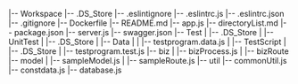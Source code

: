 |-- Workspace
    |-- .DS_Store
    |-- .eslintignore
    |-- .eslintrc.js
    |-- .eslintrc.json
    |-- .gitignore
    |-- Dockerfile
    |-- README.md
    |-- app.js
    |-- directoryList.md
    |-- package.json
    |-- server.js
    |-- swagger.json
    |-- Test
    |   |-- .DS_Store
    |   |-- UnitTest
    |       |-- .DS_Store
    |       |-- Data
    |       |   |-- testprogram.data.js
    |       |-- TestScript
    |           |-- .DS_Store
    |           |-- testprogram.test.js
    |-- biz
    |   |-- bizProcess.js
    |   |-- bizRoute
    |-- model
    |   |-- sampleModel.js
    |   |-- sampleRoute.js
    |-- util
        |-- commonUtil.js
        |-- constdata.js
        |-- database.js
